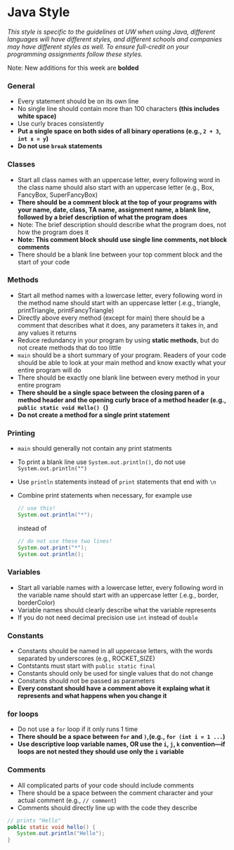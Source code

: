 # Java Style
_This style is specific to the guidelines at UW when using Java, different languages will have different styles, and different schools and companies may have different styles as well. To ensure full-credit on your programming assignments follow these styles._

Note: New additions for this week are __bolded__

### General
* Every statement should be on its own line
* No single line should contain more than 100 characters __(this includes white space)__
* Use curly braces consistently 
* __Put a single space on both sides of all binary operations (e.g., `2 + 3`, `int x = y`)__
* __Do not use `break` statements__

### Classes 
* Start all class names with an uppercase letter, every following word in the class name should also start with an uppercase letter (e.g., Box, FancyBox, SuperFancyBox)
* __There should be a comment block at the top of your programs with your name, date, class, TA name, assignment name, a blank line, followed by a brief description of what the program does__
 * Note: The brief description should describe what the program does, not how the program does it
 * __Note: This comment block should use single line comments, not block comments__
* There should be a blank line between your top comment block and the start of your code

### Methods
* Start all method names with a lowercase letter, every following word in the method name should start with an uppercase letter (.e.g., triangle, printTriangle, printFancyTriangle)
* Directly above every method (except for main) there should be a comment that describes what it does, any parameters it takes in, and any values it returns
* Reduce redundancy in your program by using __static methods__, but do not create methods that do too little
* `main` should be a short summary of your program. Readers of your code should be able to look at your main method and know exactly what your entire program will do
* There should be exactly one blank line between every method in your entire program
* __There should be a single space between the closing paren of a method header and the opening curly brace of a method header (e.g., `public static void Hello() {`)__
* __Do not create a method for a single print statement__

### Printing
* `main` should generally not contain any print statments
* To print a blank line use `System.out.println()`, do not use `System.out.println("")`
* Use `println` statements instead of `print` statements that end with `\n`
* Combine print statements when necessary, for example use 

  ```java
  // use this!
  System.out.println("*");
  ```
  
  instead of 
  
  ```java
  // do not use these two lines!
  System.out.print("*"); 
  System.out.println();
  ```

### Variables
* Start all variable names with a lowercase letter, every following word in the variable name should start with an uppercase letter (.e.g., border, borderColor)
* Variable names should clearly describe what the variable represents
* If you do not need decimal precision use `int` instead of `double`

### Constants
* Constants should be named in all uppercase letters, with the words separated by underscores (e.g., ROCKET_SIZE)
* Contstants must start with `public static final`
* Constants should only be used for single values that do not change
* Constants should not be passed as parameters
* __Every constant should have a comment above it explaing what it represents and what happens when you change it__

### for loops
* Do not use a `for` loop if it only runs 1 time
* __There should be a space between `for` and `)`,(e.g., `for (int i = 1 ...`)__
* **Use descriptive loop variable names, __OR__ use the `i`, `j`, `k` convention—if loops are not nested they should use only the `i` variable**

### Comments
* All complicated parts of your code should include comments
* There should be a space between the comment character and your actual comment (e.g., `// comment`)
* Comments should directly line up with the code they describe

 ```java
 // prints "Hello"
 public static void hello() {
    System.out.println("Hello");
 }
 ```
